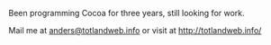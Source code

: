 Been programming Cocoa for three years, still looking for work.

Mail me at anders@totlandweb.info or visit at http://totlandweb.info/